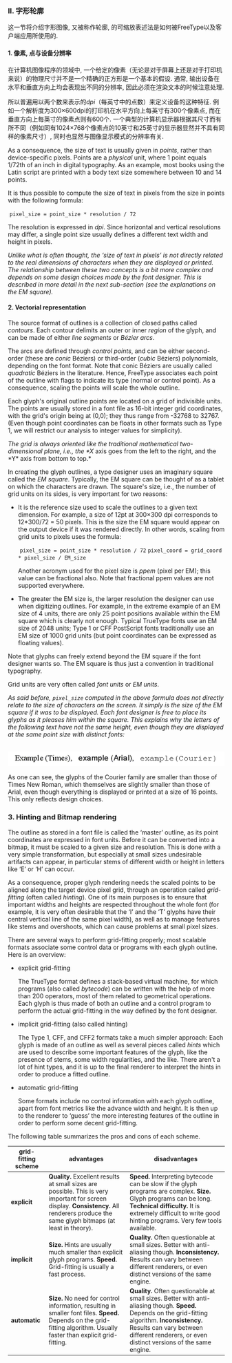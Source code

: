 ### II. 字形轮廓

这一节将介绍字形图像, 又被称作轮廓, 的可缩放表述法是如何被FreeType以及客户端应用所使用的.

#### 1. 像素, 点与设备分辨率

在计算机图像程序的领域中, 一个给定的像素（无论是对于屏幕上还是对于打印机来说）的物理尺寸并不是一个精确的正方形是一个基本的假设. 通常, 输出设备在水平和垂直方向上均会表现出不同的分辨率, 因此必须在渲染文本的时候注意处理.

所以普遍用以两个数来表示的*dpi*（每英寸中的点数）来定义设备的这种特征. 例如一个解析度为300×600dpi的打印机在水平方向上每英寸有300个像素点, 而在垂直方向上每英寸的像素点则有600个. 一个典型的计算机显示器根据其尺寸而有所不同（例如同有1024×768个像素点的10英寸和25英寸的显示器显然并不具有同样的像素尺寸）, 同时也显然与图像显示模式的分辨率有关.

As a consequence, the size of text is usually given in            *points*, rather than device-specific pixels.            Points are a *physical* unit, where 1 point            equals 1/72th of an inch in digital typography.  As an            example, most books using the Latin script are printed            with a body text size somewhere between 10 and            14 points.

It is thus possible to compute the size of text in pixels            from the size in points with the following formula:

​            `pixel_size = point_size * resolution / 72`          

The resolution is expressed in *dpi*.  Since            horizontal and vertical resolutions may differ, a single            point size usually defines a different text width and            height in pixels.

*Unlike what is often thought, the ‘size of text              in pixels’ is not directly related to the real              dimensions of characters when they are displayed or              printed.  The relationship between these two concepts is              a bit more complex and depends on some design choices              made by the font designer.  This is described in more              detail in the next sub-section (see the explanations on              the EM square).*

#### 2. Vectorial representation

The source format of outlines is a collection of closed paths called            *contours*.  Each contour delimits an outer or            inner *region* of the glyph, and can be made of            either *line segments* or *Bézier            arcs*.

The arcs are defined through *control points*, and            can be either second-order (these are *conic*            Béziers) or third-order (*cubic*            Béziers) polynomials, depending on the font format.            Note that conic Béziers are usually called            *quadratic* Béziers in the literature.            Hence, FreeType associates each point of the outline with            flags to indicate its type (normal or control point).  As            a consequence, scaling the points will scale the whole            outline.

Each glyph's original outline points are located on a            grid of indivisible units.  The points are usually stored            in a font file as 16-bit integer grid coordinates, with            the grid's origin being at (0,0); they thus range from            -32768 to 32767.  (Even though point coordinates can            be floats in other formats such as Type 1, we will            restrict our analysis to integer values for            simplicity).

*The grid is always oriented like the traditional              mathematical two-dimensional plane, i.e.,              the \*X* axis goes from the left to the right,              and the \*Y* axis from bottom to top.*

In creating the glyph outlines, a type designer uses an            imaginary square called the *EM square*.            Typically, the EM square can be thought of as a tablet on            which the characters are drawn.  The square's size, i.e.,            the number of grid units on its sides, is very important            for two reasons:

- It is the reference size used to scale the outlines                to a given text dimension.  For example, a size of                12pt at 300×300 dpi corresponds to                12*300/72 = 50 pixels.  This is the                size the EM square would appear on the output device                if it was rendered directly.  In other words, scaling                from grid units to pixels uses the formula:

  ​                `pixel_size = point_size * resolution / 72`
  ​                `pixel_coord = grid_coord * pixel_size / EM_size`              

  Another acronym used for the pixel size              is *ppem* (pixel per EM); this value can be              fractional also.  Note that fractional ppem values are              not supported everywhere.

- The greater the EM size is, the larger resolution the                designer can use when digitizing outlines.  For                example, in the extreme example of an EM size of                4 units, there are only 25 point positions                available within the EM square which is clearly not                enough.  Typical TrueType fonts use an EM size of                2048 units; Type 1 or CFF PostScript fonts                traditionally use an EM size of 1000 grid units                (but point coordinates can be expressed as floating                values).

Note that glyphs can freely extend beyond the EM square            if the font designer wants so.  The EM square is thus just            a convention in traditional typography.

Grid units are very often called *font units*            or *EM units*.

*As said before, `pixel_size` computed in              the above formula does not directly relate to the size              of characters on the screen.  It simply is the size of              the EM square if it was to be displayed.  Each font              designer is free to place its glyphs as it pleases him              within the square.  This explains why the letters of the              following text have not the same height, even though              they are displayed at the same point size with distinct              fonts:*

​            ![字体高度之间的比较](body_comparison.png)          

As one can see, the glyphs of the Courier family are            smaller than those of Times New Roman, which themselves            are slightly smaller than those of Arial, even though            everything is displayed or printed at a size of            16 points.  This only reflects design choices.

### 3. Hinting and Bitmap rendering

The outline as stored in a font file is called the            ‘master’ outline, as its point coordinates are            expressed in font units.  Before it can be converted into            a bitmap, it must be scaled to a given size and            resolution.  This is done with a very simple            transformation, but especially at small sizes undesirable            artifacts can appear, in particular stems of different            width or height in letters like ‘E’ or            ‘H’ can occur.

As a consequence, proper glyph rendering needs the scaled            points to be aligned along the target device pixel grid,            through an operation called *grid-fitting* (often            called *hinting*).  One of its main purposes is to            ensure that important widths and heights are respected            throughout the whole font (for example, it is very often            desirable that the ‘I’ and the ‘T’            glyphs have their central vertical line of the same pixel            width), as well as to manage features like stems and            overshoots, which can cause problems at small pixel            sizes.

There are several ways to perform grid-fitting properly;            most scalable formats associate some control data or            programs with each glyph outline.  Here is an            overview:

- explicit grid-fitting

  The TrueType format defines a stack-based virtual                machine, for which programs (also                called *bytecode*) can be written with the help                of more than 200 operators, most of them related                to geometrical operations.  Each glyph is thus made of                both an outline and a control program to perform the                actual grid-fitting in the way defined by the font                designer.

- implicit grid-fitting (also called hinting)

  The Type 1, CFF, and CFF2 formats take a much                simpler approach: Each glyph is made of an outline as                well as several pieces called *hints* which are                used to describe some important features of the glyph,                like the presence of stems, some width regularities,                and the like.  There aren't a lot of hint types, and                it is up to the final renderer to interpret the hints                in order to produce a fitted outline.

- automatic grid-fitting

  Some formats include no control information with each                glyph outline, apart from font metrics like the                advance width and height.  It is then up to the                renderer to ‘guess’ the more interesting                features of the outline in order to perform some                decent grid-fitting.

The following table summarizes the pros and cons of each            scheme.

| **grid-fitting scheme** | **advantages**                                               | **disadvantages**                                            |
| ----------------------- | ------------------------------------------------------------ | ------------------------------------------------------------ |
| **explicit**            | **Quality.**  Excellent results at small sizes                    are possible.  This is very important for screen                    display.                   **Consistency.**  All renderers produce the                    same glyph bitmaps (at least in theory). | **Speed.**  Interpreting bytecode can be slow                    if the glyph programs are complex.                   **Size.**  Glyph programs can be long.                                  **Technical difficulty.**  It is extremely                    difficult to write good hinting programs.  Very                    few tools available. |
| **implicit**            | **Size.**  Hints are usually much smaller than                    explicit glyph programs.                   **Speed.**  Grid-fitting is usually a fast                    process. | **Quality.**  Often questionable at small                    sizes.  Better with anti-aliasing though.                   **Inconsistency.**  Results can vary between                    different renderers, or even distinct versions of                    the same engine. |
| **automatic**           | **Size.**  No need for control information,                    resulting in smaller font files.                                  **Speed.**  Depends on the grid-fitting                    algorithm.  Usually faster than explicit                    grid-fitting. | **Quality.**  Often questionable at small                    sizes.  Better with anti-aliasing though.                   **Speed.**  Depends on the grid-fitting                    algorithm.                          **Inconsistency.**  Results can vary between                    different renderers, or even distinct versions                    of the same engine. |